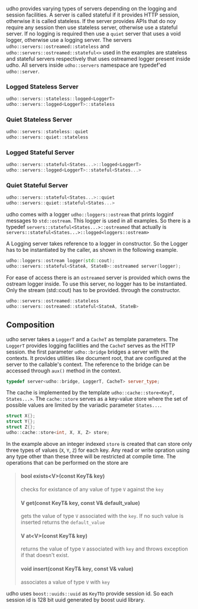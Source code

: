 udho provides varying types of servers depending on the logging and session facilities. A server is called stateful if it provides HTTP session, otherwise it is called stateless. If the server provides APIs that do noy require any session then use stateless server, otherwise use a stateful server. If no logging is required then use a `quiet` server that uses a void logger, otherwise use a logging server. The servers `udho::servers::ostreamed::stateless` and `udho::servers::ostreamed::stateful<>` used in the examples are stateless and stateful servers respectively that uses ostreamed logger present inside udho. All servers inside `udho::servers` namespace are typedef'ed `udho::server`.

### Logged Stateless Server

```cpp
udho::servers::stateless::logged<LoggerT>
udho::servers::logged<LoggerT>::stateless
```

### Quiet Stateless Server

```cpp
udho::servers::stateless::quiet
udho::servers::quiet::stateless
```

### Logged Stateful Server

```cpp
udho::servers::stateful<States...>::logged<LoggerT>
udho::servers::logged<LoggerT>::stateful<States...>
```

### Quiet Stateful Server

```cpp
udho::servers::stateful<States...>::quiet
udho::servers::quiet::stateful<States...>
```

udho comes with a logger `udho::loggers::ostream` that prints logginf messages to `std::ostream`. This logger is used in all examples. So there is a typedef `servers::stateful<States...>::ostreamed` that actually is `servers::stateful<States...>::logged<loggers::ostream>`

A Logging server takes reference to a logger in constructor. So the Logger has to be instantiated by the caller, as shown in the following example.

```cpp
udho::loggers::ostream logger(std::cout);
udho::servers::stateful<StateA, StateB>::ostreamed server(logger);
```

For ease of access there is an `ostreamed` server is provided which owns the ostream logger inside. To use this server, no logger has to be instantiated. Only the stream (std::cout) has to be provided. through the constructor.

```cpp
udho::servers::ostreamed::stateless
udho::servers::ostreamed::stateful<StateA, StateB>
```


## Composition 

udho server takes a `LoggerT` and a `CacheT` as template parameters. The `LoggerT` provides logging facilities and the `CacheT` serves as the HTTP session. the first parameter `udho::bridge` bridges a server with the contexts. It provides utilities like document root, that are configured at the server to the callable's context. The reference to the bridge can be accessed through `aux()` method in the context.

```cpp
typedef server<udho::bridge, LoggerT, CacheT> server_type;
```

The cache is implemented by the template `udho::cache::store<KeyT, States...>`. The `cache::store` serves as a key-value store where the set of possible values are limited by the variadic parameter `States...`. 

```cpp
struct X{};
struct Y{};
struct Z{};
udho::cache::store<int, X, X, Z> store;
```

In the example above an integer indexed `store` is created that can store only three types of values (`X`, `Y`, `Z`) for each key. Any read or write opration using any type other than these three will be restricted at compile time. The operations that can be performed on the store are 

> #### bool exists<V\>(const KeyT& key)
> checks for existance of any value of type `V` against the `key`
> #### V get(const KeyT& key, const V& default_value)
> gets the value of type `V` associated with the `key`. If no such value is inserted returns the `default_value`
> #### V at<V\>(const KeyT& key)
> returns the value of type `V` associated with `key` and throws exception if that doesn't exist.
> #### void insert(const KeyT& key, const V& value)
> associates a value of type `V` with `key`

udho uses `boost::uuids::uuid` as `KeyT`to provide session id. So each session id is 128 bit uuid generated by boost uuid library.